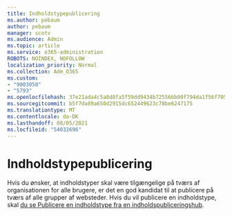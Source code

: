 ```yaml
---
title: Indholdstypepublicering
ms.author: pebaum
author: pebaum
manager: scotv
ms.audience: Admin
ms.topic: article
ms.service: o365-administration
ROBOTS: NOINDEX, NOFOLLOW
localization_priority: Normal
ms.collection: Adm_O365
ms.custom:
- "9003050"
- "5793"
ms.openlocfilehash: 37e21ada4c5a8d8fa5f59dd9434b725566b00f794da1f56f705e1b9d0b8cfa5b
ms.sourcegitcommit: b5f7da89a650d2915dc652449623c78be6247175
ms.translationtype: MT
ms.contentlocale: da-DK
ms.lasthandoff: 08/05/2021
ms.locfileid: "54032696"
---
```

# <a name="content-type-publishing"></a>Indholdstypepublicering

Hvis du ønsker, at indholdstyper skal være tilgængelige på tværs af organisationen for alle brugere, er det en god kandidat til at publicere på tværs af alle grupper af websteder. Hvis du vil publicere en indholdstype, skal [du se Publicere en indholdstype fra en indholdspubliceringshub](https://support.office.com/article/publish-a-content-type-from-a-content-publishing-hub-58081155-118d-4e7a-9cc5-d43b5dbb7d02).